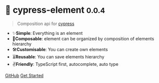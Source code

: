 # 🎁 cypress-element <small>0.0.4</small>

> Composition api for [cypress](https://cypress.io)

- ✨**Simple**: Everything is an element
- 🌳**Composable**: element can be organized by composition of elements hierarchy
- 🛠**Customisable**: You can create own elements
- ⏳**Reusable**: You can save elements hierarchy
- ✌**Friendly**: TypeScript first, autocomplete, auto type

[GitHub](https://github.com/DragorWW/cypress-element)
[Get Started](#🎁-cypress-element)
